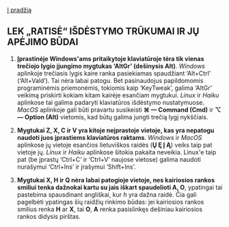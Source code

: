 [Į pradžią](../README.md)

LEK „RATISĖ“ IŠDĖSTYMO TRŪKUMAI IR JŲ APĖJIMO BŪDAI
------------------------------------------

1. __Įprastinėje Windows'ams pritaikytoje klaviatūroje tėra tik vienas trečiojo lygio įjungimo mygtukas ‘AltGr’ (dešinysis Alt)__. _Windows_ aplinkoje trečiasis lygis kaire ranka pasiekiamas spaudžiant ‘Alt+Ctrl’ (‘Alt+Vald’). Tai nėra labai patogu. Bet pasinaudojus papildomomis programinėmis priemonėmis, tokiomis kaip ‘KeyTweak’, galima ‘AltGr’ veikimą priskirti kokiam kitam kairėje esančiam mygtukui. _Linux_ ir _Haiku_ aplinkose tai galima padaryti klaviatūros išdėstymo nustatymuose. _MacOS_ aplinkoje gali būti pravartu susikeisti __⌘ — Command (Cmd)__ ir __⌥ — Option (Alt)__ vietomis, kad būtų galima jungti trečią lygį nykščiais.

2. __Mygtukai Z, X, C ir V yra kitoje neįprastoje vietoje, kas yra nepatogu naudoti juos įprastiems klaviatūros raktams__. _Windows_ ir _MacOS_ aplinkose jų vietoje esančios lietuviškos raidės (__Ų Ę Į Ą__) veiks taip pat vietoje jų. _Linux_ ir _Haiku_ aplinkose šitokia pakaita neveikia. Linux'e taip pat (be įprastų ‘Ctrl+C’ ir ‘Ctrl+V’ naujose vietose) galima naudoti nurašymui ‘Ctrl+Ins’ ir įrašymui ‘Shift+Ins’.

3. __Mygtukai X, H ir Q nėra labai patogioje vietoje, nes kairiosios rankos smiliui tenka dažnokai kartu su jais iškart spaudelioti A, O__, ypatingai tai pastebima spausdinant angliškai, kur _h_ yra dažna raidė. Čia gali pagelbėti ypatingas šių raidžių rinkimo būdas: jei kairiosios rankos smilius renka __H__ ar __X__, tai __O__, __A__ renka pasislinkęs dešiniau kairiosios rankos didysis pirštas.
